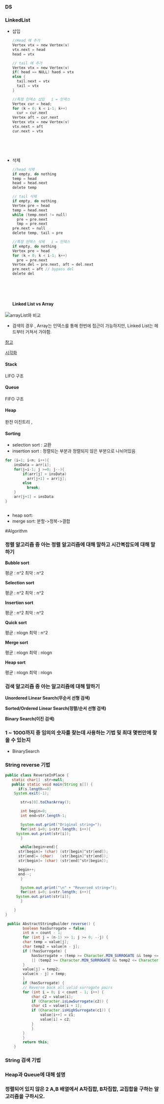 ### DS

###  LinkedList

- 삽입

  ```C
  //Head 에 추가 
  Vertex vtx = new Vertex(v)
  vtx.next = head
  head = vtx
  ```

  ``` c
  // tail 에 추가
  Vertex vtx = new Vertex(v)
  if( head == NULL) haed = vtx
  else {
    tail.next = vtx
    tail = vtx
  }
  ```

  ```c
  //특정 인덱스 삽입   i = 인덱스
  Vertex cur = head;
  for (k = 0; k < i-1; k++)
    cur = cur.next
  Vertex aft = cur.next
  Vertex vtx = new Vertex(v)
  vtx.next = aft
  cur.next = vtx
  ```

  ​

  ​

- 삭제

  ```c
  //head 삭제
  if empty, do nothing
  temp = head
  head = head.next
  delete temp
  ```

  ```c
  // tail 삭제
  if empty, do nothing
  Vertex pre = head
  temp = head.next
  while (temp.next != null)
    pre = pre.next
    tmp = pre.next
  pre.next = null
  delete temp, tail = pre
  ```

  ```c
  //특정 인덱스 삭제   i = 인덱스
  if empty, do nothing
  Vertex pre = head
  for (k = 0; k < i-1; k++)
    pre = pre.next
  Vertex del = pre.next, aft = del.next
  pre.next = aft // bypass del
  delete del
  ```

  ​

  ​

  #### Linked List vs Array

![arrayList와 비교](https://s3.ap-northeast-2.amazonaws.com/opentutorials-user-file/module/1335/2885.png)

- 검색의 경우 , Array는 인덱스를 통해 한번에 접근이 가능하지만, Linked List는 헤드부터 거쳐서 가야함.







[참고](https://opentutorials.org/module/1335/8821)

[시각화](https://visualgo.net/)





#### Stack

LIFO 구조<br/>



#### Queue 

FIFO 구조<br/>



#### Heap

완전 이진트리 ,



#### Sorting

- selection sort : 교환
- insertion sort :  정렬되는 부분과 정렬되지 않은 부분으로 나뉘어있음

```c
for (i=1; i<n; i++){
	insData = arr[i];
	for(j=i-1; j >=0; j--){
        if(arr[j] > insData)
          arr[j+1] = arr[j];
      	else
          break;
    }
  	arr[j+1] = insData
}
  
```



- heap sort: 
- merge sort: 분할->정복->결합



#Algorithm

### 정렬 알고리즘 중 아는 정렬 알고리즘에 대해 말하고 시간복잡도에 대해 말하기

**Bubble sort**

평균 : n^2
최악 : n^2

**Selection sort**

평균 : n^2
최악 : n^2

**Insertion sort**

평균 : n^2
최악 : n^2

**Quick sort**

평균 : nlogn
최악 : n^2

**Merge sort**

평균 : nlogn
최악 : nlogn

**Heap sort**

평균 : nlogn
최악 : nlogn


### 검색 알고리즘 중 아는 알고리즘에 대해 말하기

**Unordered Linear Search(무순서 선형 검색)**

**Sorted/Ordered Linear Search(정렬/순서 선형 검색)**

**Binary Search(이진 검색)**


### 1 ~ 1000까지 중 임의의 숫자를 찾는데 사용하는 기법 및 최대 몇번만에 찾을 수 있는지
- BinarySearch

### String reverse 기법


```java
public class ReverseInPlace {
   static char[]  str=null;
   public static void main(String s[]) {
      if(s.length==0)
	System.exit(-1);

       str=s[0].toCharArray();

       int begin=0;
       int end=str.length-1;

       System.out.print("Original string=");
       for(int i=0; i<str.length; i++){
	 System.out.print(str[i]);
       }

       while(begin<end){
	  str[begin]= (char) (str[begin]^str[end]);
	  str[end]= (char)   (str[begin]^str[end]);
	  str[begin]= (char) (str[end]^str[begin]);

	  begin++;
	  end--;       
       }

       System.out.print("\n" + "Reversed string=");
       for(int i=0; i<str.length; i++){
	 System.out.print(str[i]);
       }

    }
}
 
 public AbstractStringBuilder reverse() {
	    boolean hasSurrogate = false;
	    int n = count - 1;
	    for (int j = (n-1) >> 1; j >= 0; --j) {
		char temp = value[j];
		char temp2 = value[n - j];
		if (!hasSurrogate) {
		    hasSurrogate = (temp >= Character.MIN_SURROGATE && temp <= Character.MAX_SURROGATE)
			|| (temp2 >= Character.MIN_SURROGATE && temp2 <= Character.MAX_SURROGATE);
		}
		value[j] = temp2;
		value[n - j] = temp;
	    }
	    if (hasSurrogate) {
		// Reverse back all valid surrogate pairs
		for (int i = 0; i < count - 1; i++) {
		    char c2 = value[i];
		    if (Character.isLowSurrogate(c2)) {
			char c1 = value[i + 1];
			if (Character.isHighSurrogate(c1)) {
			    value[i++] = c1;
			    value[i] = c2;
			}
		    }
		}
	    }
	    return this;
	}
```



### String 검색 기법

### Heap과 Queue에 대해 설명

### 정렬되어 있지 않은 2 A,B 배열에서 A차집합, B차집합, 교집합을 구하는 알고리즘을 구하시오.







